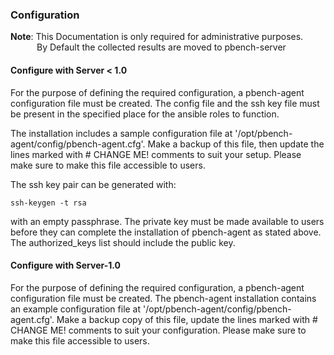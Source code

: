 ### Configuration

**Note**: This Documentation is only required for administrative purposes.
 &ensp;&ensp;&ensp;&ensp;&ensp;&ensp;By Default the collected results are moved to pbench-server


#### Configure with Server < 1.0

For the purpose of defining the required configuration, a pbench-agent configuration file must be created. The config file and the ssh key file must be present in the specified place for the ansible roles to function.

The installation includes a sample configuration file at '/opt/pbench-agent/config/pbench-agent.cfg'. Make a backup of this file, then update the lines marked with # CHANGE ME! comments to suit your setup. Please make sure to make this file accessible to users.

The ssh key pair can be generated with:

	ssh-keygen -t rsa

with an empty passphrase. The private key must be made available to users before they can complete the installation of pbench-agent as stated above. The authorized_keys list should include the public key.


#### Configure with Server-1.0

For the purpose of defining the required configuration, a pbench-agent configuration file must be created. The pbench-agent installation contains an example configuration file at '/opt/pbench-agent/config/pbench-agent.cfg'. Make a backup copy of this file, update the lines marked with # CHANGE ME! comments to suit your configuration. Please make sure to make this file accessible to users.
